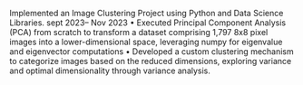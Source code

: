Implemented an Image Clustering Project using Python and Data Science Libraries.
 sept 2023– Nov 2023
 • Executed Principal Component Analysis (PCA) from scratch to transform a dataset comprising 1,797 8x8 pixel
 images into a lower-dimensional space, leveraging numpy for eigenvalue and eigenvector computations
 • Developed a custom clustering mechanism to categorize images based on the reduced dimensions, exploring variance
 and optimal dimensionality through variance analysis.

